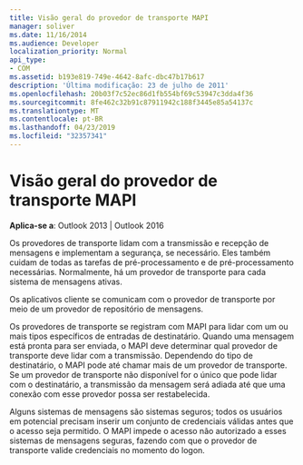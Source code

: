 ```yaml
---
title: Visão geral do provedor de transporte MAPI
manager: soliver
ms.date: 11/16/2014
ms.audience: Developer
localization_priority: Normal
api_type:
- COM
ms.assetid: b193e819-749e-4642-8afc-dbc47b17b617
description: 'Última modificação: 23 de julho de 2011'
ms.openlocfilehash: 20b03f7c52ec86d1fb554bf69c53947c3dda4f36
ms.sourcegitcommit: 8fe462c32b91c87911942c188f3445e85a54137c
ms.translationtype: MT
ms.contentlocale: pt-BR
ms.lasthandoff: 04/23/2019
ms.locfileid: "32357341"
---
```

# <a name="mapi-transport-provider-overview"></a>Visão geral do provedor de transporte MAPI

  
  
**Aplica-se a**: Outlook 2013 | Outlook 2016 
  
Os provedores de transporte lidam com a transmissão e recepção de mensagens e implementam a segurança, se necessário. Eles também cuidam de todas as tarefas de pré-processamento e de pré-processamento necessárias. Normalmente, há um provedor de transporte para cada sistema de mensagens ativas.
  
Os aplicativos cliente se comunicam com o provedor de transporte por meio de um provedor de repositório de mensagens. 
  
Os provedores de transporte se registram com MAPI para lidar com um ou mais tipos específicos de entradas de destinatário. Quando uma mensagem está pronta para ser enviada, o MAPI deve determinar qual provedor de transporte deve lidar com a transmissão. Dependendo do tipo de destinatário, o MAPI pode até chamar mais de um provedor de transporte. Se um provedor de transporte não disponível for o único que pode lidar com o destinatário, a transmissão da mensagem será adiada até que uma conexão com esse provedor possa ser restabelecida.
  
Alguns sistemas de mensagens são sistemas seguros; todos os usuários em potencial precisam inserir um conjunto de credenciais válidas antes que o acesso seja permitido. O MAPI impede o acesso não autorizado a esses sistemas de mensagens seguras, fazendo com que o provedor de transporte valide credenciais no momento do logon. 
  

